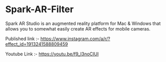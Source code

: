 # Spark-AR-Filter

Spark AR Studio is an augmented reality platform for Mac & Windows that allows you to somewhat easily create AR effects for mobile cameras.

Published link :- https://www.instagram.com/a/r/?effect_id=1913241588809459

Youtube Link :- https://youtu.be/f9_I3noCIUI
